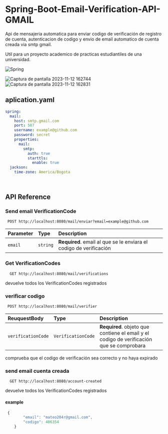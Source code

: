 # Spring-Boot-Email-Verification-API-GMAIL

Api de mensajeria automatica para enviar codigo de verificación de registro de cuenta, autenticacion de codigo y envio de email automatico de cuenta creada via smtp gmail. 

Util para un proyecto academico de practicas estudiantiles de una universidad.

![Spring](https://github.com/MateoRodriguez0/Spring-Boot-Email-Verification-API-for-tecnopracticas/assets/107595139/211c1fe9-2acc-45ee-8d30-b9a007c395ca)

![Captura de pantalla 2023-11-12 162744](https://github.com/MateoRodriguez0/Spring-Boot-Email-Verification-API-for-tecnopracticas/assets/107595139/59f64de4-9b15-4dec-90bf-20f01b0d4e70)
![Captura de pantalla 2023-11-12 162831](https://github.com/MateoRodriguez0/Spring-Boot-Email-Verification-API-for-tecnopracticas/assets/107595139/953d7b43-596c-4cc1-9a89-087fb5598d94)

## aplication.yaml

```yaml
spring:
  mail:
    host: smtp.gmail.com
    port: 587
    username: example@github.com
    password: secret
    properties:
      mail:
        smtp:
          auth: true
          starttls:
            enable: true
  jackson:
    time-zone: America/Bogota
    
    

```
## API Reference

### Send email VerificationCode 

```http
 POST http://localhost:8080/mail/enviar?email=example@github.com
```

| Parameter | Type     | Description                |
| :-------- | :------- | :------------------------- |
| `email` | `string` | **Required**. email al que se le enviara el codigo de verificación |



### Get VerificationCodes

```http
  GET http://localhost:8080/mail/verifications
```
devuelve todos los VerificationCodes registrados



### verificar codigo

```http
 POST http://localhost:8080/mail/verifier
```

| ReuquestBody| Type     | Description                |
| :-------- | :------- | :------------------------- |
| `verificationCode` | `VerificationCode` | **Required**. objeto que contiene el email y el codigo de verificación que se comprobara |

comprueba que el codigo de verificación sea correcto y no haya expirado 


### send email cuenta creada

```http
  GET http://localhost:8080/account-created
```
devuelve todos los VerificationCodes registrados

#### example

```javascript
 {
        "email": "mateo204r@gmail.com",
        "codigo": 406354
    }
```

